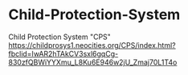 # Child-Protection-System
Child Protection System
"CPS"
https://childprosys1.neocities.org/CPS/index.html?fbclid=IwAR2hTAkCV3sxl6gqCg-830zfQBWiYYXmu_L8Ku6E946w2jU_Zmaj70L1T4o

